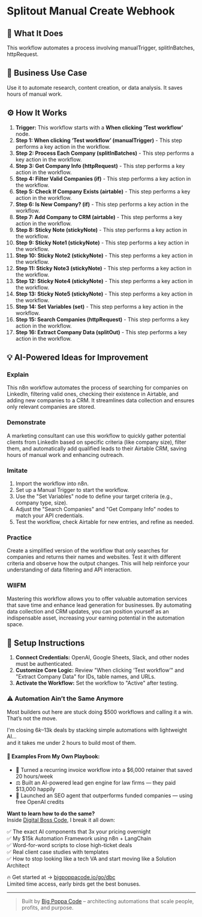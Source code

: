 # Splitout Manual Create Webhook

## 🚀 What It Does
This workflow automates a process involving manualTrigger, splitInBatches, httpRequest.

## 💼 Business Use Case
Use it to automate research, content creation, or data analysis. It saves hours of manual work.

## ⚙️ How It Works
1.  **Trigger:** This workflow starts with a **When clicking ‘Test workflow’** node.
2. **Step 1: When clicking ‘Test workflow’ (manualTrigger)** - This step performs a key action in the workflow.
3. **Step 2: Process Each Company (splitInBatches)** - This step performs a key action in the workflow.
4. **Step 3: Get Company Info (httpRequest)** - This step performs a key action in the workflow.
5. **Step 4: Filter Valid Companies (if)** - This step performs a key action in the workflow.
6. **Step 5: Check If Company Exists (airtable)** - This step performs a key action in the workflow.
7. **Step 6: Is New Company? (if)** - This step performs a key action in the workflow.
8. **Step 7: Add Company to CRM (airtable)** - This step performs a key action in the workflow.
9. **Step 8: Sticky Note (stickyNote)** - This step performs a key action in the workflow.
10. **Step 9: Sticky Note1 (stickyNote)** - This step performs a key action in the workflow.
11. **Step 10: Sticky Note2 (stickyNote)** - This step performs a key action in the workflow.
12. **Step 11: Sticky Note3 (stickyNote)** - This step performs a key action in the workflow.
13. **Step 12: Sticky Note4 (stickyNote)** - This step performs a key action in the workflow.
14. **Step 13: Sticky Note5 (stickyNote)** - This step performs a key action in the workflow.
15. **Step 14: Set Variables (set)** - This step performs a key action in the workflow.
16. **Step 15: Search Companies (httpRequest)** - This step performs a key action in the workflow.
17. **Step 16: Extract Company Data (splitOut)** - This step performs a key action in the workflow.

## 💡 AI-Powered Ideas for Improvement
### Explain
This n8n workflow automates the process of searching for companies on LinkedIn, filtering valid ones, checking their existence in Airtable, and adding new companies to a CRM. It streamlines data collection and ensures only relevant companies are stored.

### Demonstrate
A marketing consultant can use this workflow to quickly gather potential clients from LinkedIn based on specific criteria (like company size), filter them, and automatically add qualified leads to their Airtable CRM, saving hours of manual work and enhancing outreach.

### Imitate
1. Import the workflow into n8n.
2. Set up a Manual Trigger to start the workflow.
3. Use the "Set Variables" node to define your target criteria (e.g., company type, size).
4. Adjust the "Search Companies" and "Get Company Info" nodes to match your API credentials.
5. Test the workflow, check Airtable for new entries, and refine as needed.

### Practice
Create a simplified version of the workflow that only searches for companies and returns their names and websites. Test it with different criteria and observe how the output changes. This will help reinforce your understanding of data filtering and API interaction.

### WIIFM
Mastering this workflow allows you to offer valuable automation services that save time and enhance lead generation for businesses. By automating data collection and CRM updates, you can position yourself as an indispensable asset, increasing your earning potential in the automation space.

## 🔧 Setup Instructions
1. **Connect Credentials:** OpenAI, Google Sheets, Slack, and other nodes must be authenticated.
2. **Customize Core Logic:** Review "When clicking ‘Test workflow’" and "Extract Company Data" for IDs, table names, and URLs.
3. **Activate the Workflow:** Set the workflow to "Active" after testing.

### ⚠️ Automation Ain’t the Same Anymore

Most builders out here are stuck doing $500 workflows and calling it a win.  
That’s not the move.  

I'm closing $6k–$13k deals by stacking simple automations with lightweight AI...  
and it takes me under 2 hours to build most of them.

#### 🧠 Examples From My Own Playbook:
- 🔁 Turned a recurring invoice workflow into a $6,000 retainer that saved 20 hours/week  
- ⚖️ Built an AI-powered lead gen engine for law firms — they paid $13,000 happily  
- 🚀 Launched an SEO agent that outperforms funded companies — using free OpenAI credits  

**Want to learn how to do the same?**  
Inside [Digital Boss Code](https://bigpoppacode.io/go/dbc), I break it all down:

✅ The exact AI components that 3x your pricing overnight  
✅ My $15k Automation Framework using n8n + LangChain  
✅ Word-for-word scripts to close high-ticket deals  
✅ Real client case studies with templates  
✅ How to stop looking like a tech VA and start moving like a Solution Architect  

🔥 Get started at → [bigpoppacode.io/go/dbc](https://bigpoppacode.io/go/dbc)  
Limited time access, early birds get the best bonuses.

---
> Built by [Big Poppa Code](https://bigpoppacode.io) – architecting automations that scale people, profits, and purpose.
